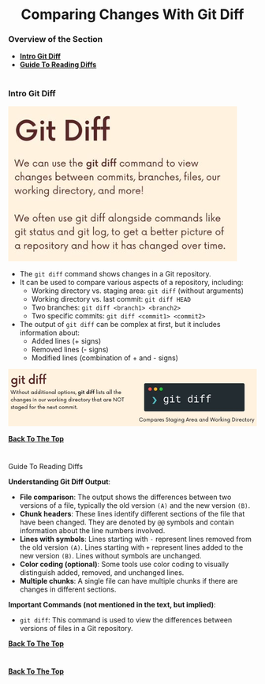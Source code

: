<h1 align="center">Comparing Changes With Git Diff</h1>

### Overview of the Section
* **[Intro Git Diff](#diff)**
* **[Guide To Reading Diffs](#reading-diffs)**

#
### <a name="diff">Intro Git Diff</a>

![diff](https://github.com/tsokac2/-_-_Git_and_GitHub_CheatSheet/blob/main/src/24.JPG)

- The ``git diff`` command shows changes in a Git repository.
- It can be used to compare various aspects of a repository, including:
    - Working directory vs. staging area: ``git diff`` (without arguments)
    - Working directory vs. last commit: ``git diff HEAD``
    - Two branches: ``git diff <branch1> <branch2>``
    - Two specific commits: ``git diff <commit1> <commit2>``
- The output of ``git diff`` can be complex at first, but it includes information about:
    - Added lines (+ signs)
    - Removed lines (- signs)
    - Modified lines (combination of + and - signs)

![git-diff](https://github.com/tsokac2/-_-_Git_and_GitHub_CheatSheet/blob/main/src/25.JPG)

**[Back To The Top](#Overview-of-the-Section)**
#
<a name="reading-diffs">Guide To Reading Diffs</a>

**Understanding Git Diff Output**:

- **File comparison**: The output shows the differences between two versions of a file, typically the old version ``(A)`` and the new version ``(B)``.
- **Chunk headers**: These lines identify different sections of the file that have been changed. They are denoted by ``@@`` symbols and contain information about the line numbers involved.
- **Lines with symbols**: Lines starting with ``-`` represent lines removed from the old version ``(A)``. Lines starting with ``+`` represent lines added to the new version ``(B)``. Lines without symbols are unchanged.
- **Color coding (optional)**: Some tools use color coding to visually distinguish added, removed, and unchanged lines.
- **Multiple chunks**: A single file can have multiple chunks if there are changes in different sections.

**Important Commands (not mentioned in the text, but implied)**:

- ``git diff``: This command is used to view the differences between versions of files in a Git repository.

**[Back To The Top](#Overview-of-the-Section)**
#


**[Back To The Top](#Overview-of-the-Section)**
#